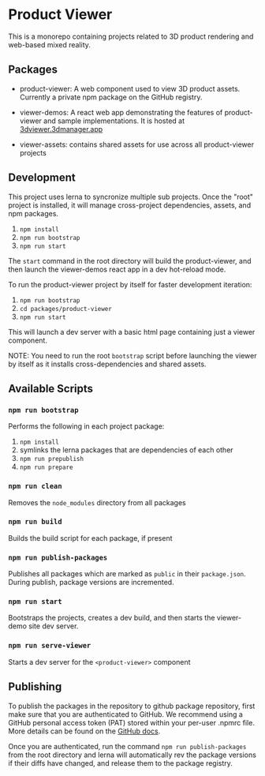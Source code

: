 # Product Viewer
This is a monorepo containing projects related to 3D product rendering and web-based mixed reality.

## Packages
- product-viewer: A web component used to view 3D product assets. Currently a private npm package on the GitHub registry.

- viewer-demos: A react web app demonstrating the features of product-viewer and sample implementations. It is hosted at [3dviewer.3dmanager.app](https://3dviewer.3dmanager.app/)

- viewer-assets: contains shared assets for use across all product-viewer projects

## Development
This project uses lerna to syncronize multiple sub projects. Once the "root" project is installed, it will manage cross-project dependencies, assets, and npm packages.

1. `npm install` 
2. `npm run bootstrap`
3. `npm run start`

The `start` command in the root directory will build the product-viewer, and then launch the viewer-demos react app in a dev hot-reload mode.

To run the product-viewer project by itself for faster development iteration:
1. `npm run bootstrap`
2. `cd packages/product-viewer`
3. `npm run start`

This will launch a dev server with a basic html page containing just a viewer component. 

NOTE: You need to run the root `bootstrap` script before launching the viewer by itself as it installs cross-dependencies and shared assets.

## Available Scripts

### `npm run bootstrap`

Performs the following in each project package: 
1. `npm install`
2. symlinks the lerna packages that are dependencies of each other
3. `npm run prepublish`
4. `npm run prepare`

### `npm run clean`

Removes the `node_modules` directory from all packages

### `npm run build`

Builds the build script for each package, if present

### `npm run publish-packages`

Publishes all packages which are marked as `public` in their `package.json`. During publish, package versions are incremented.

### `npm run start`

Bootstraps the projects, creates a dev build, and then starts the viewer-demo site dev server.

### `npm run serve-viewer`

Starts a dev server for the `<product-viewer>` component

## Publishing
To publish the packages in the repository to github package repository, first make sure that you are authenticated to GitHub. We recommend using a GitHub personal access token (PAT) stored within your per-user .npmrc file. More details can be found on the [GitHub docs](https://docs.github.com/en/packages/working-with-a-github-packages-registry/working-with-the-npm-registry#authenticating-to-github-packages).

Once you are authenticated, run the command `npm run publish-packages` from the root directory and lerna will automatically rev the package versions if their diffs have changed, and release them to the package registry.
